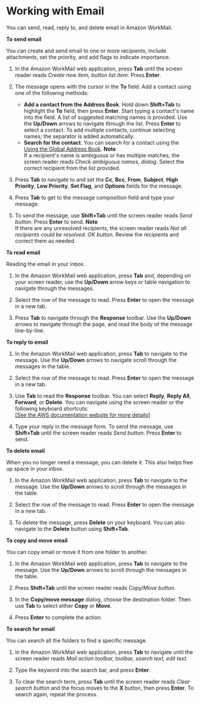 # Working with Email<a name="working-with-email"></a>

You can send, read, reply to, and delete email in Amazon WorkMail\.

**To send email**

You can create and send email to one or more recipients, include attachments, set the priority, and add flags to indicate importance\.

1. In the Amazon WorkMail web application, press **Tab** until the screen reader reads *Create new item, button list item*\. Press **Enter**\.

1. The message opens with the cursor in the **To** field\. Add a contact using one of the following methods:
   + **Add a contact from the Address Book**\. Hold down **Shift\+Tab** to highlight the **To** field, then press **Enter**\. Start typing a contact's name into the field\. A list of suggested matching names is provided\. Use the **Up/Down** arrows to navigate through the list\. Press **Enter** to select a contact\. To add multiple contacts, continue selecting names; the separator is added automatically\.
   + **Search for the contact**\. You can search for a contact using the [Using the Global Address Book](using-global-address-book.md)\.
**Note**  
If a recipient's name is ambiguous or has multiple matches, the screen reader reads *Check ambiguous names, dialog*\. Select the correct recipient from the list provided\. 

1. Press **Tab** to navigate to and set the **Cc**, **Bcc**, **From**, **Subject**, **High Priority**, **Low Priority**, **Set Flag**, and **Options** fields for the message\.

1. Press **Tab** to get to the message composition field and type your message\.

1. To send the message, use **Shift\+Tab** until the screen reader reads *Send button*\. Press **Enter** to send\.
**Note**  
If there are any unresolved recipients, the screen reader reads *Not all recipients could be resolved\. OK button*\. Review the recipients and correct them as needed\.

**To read email**

Reading the email in your inbox\.

1. In the Amazon WorkMail web application, press **Tab** and, depending on your screen reader, use the **Up/Down** arrow keys or table navigation to navigate through the messages\.

1. Select the row of the message to read\. Press **Enter** to open the message in a new tab\.

1. Press **Tab** to navigate through the **Response** toolbar\. Use the **Up/Down** arrows to navigate through the page, and read the body of the message line\-by\-line\.

**To reply to email**

1. In the Amazon WorkMail web application, press **Tab** to navigate to the message\. Use the **Up/Down** arrows to navigate scroll through the messages in the table\.

1. Select the row of the message to read\. Press **Enter** to open the message in a new tab\.

1. Use **Tab** to read the **Response** toolbar\. You can select **Reply**, **Reply All**, **Forward**, or **Delete**\. You can navigate using the screen reader or the following keyboard shortcuts:     
[\[See the AWS documentation website for more details\]](http://docs.aws.amazon.com/workmail/latest/userguide/working-with-email.html)

1. Type your reply in the message form\. To send the message, use **Shift\+Tab** until the screen reader reads *Send button*\. Press **Enter** to send\.

**To delete email**

When you no longer need a message, you can delete it\. This also helps free up space in your inbox\.

1. In the Amazon WorkMail web application, press **Tab** to navigate to the message\. Use the **Up/Down** arrows to scroll through the messages in the table\.

1. Select the row of the message to read\. Press **Enter** to open the message in a new tab\.

1. To delete the message, press **Delete** on your keyboard\. You can also navigate to the **Delete** button using **Shift\+Tab**\.

**To copy and move email**

You can copy email or move it from one folder to another\.

1. In the Amazon WorkMail web application, press **Tab** to navigate to the message\. Use the **Up/Down** arrows to scroll through the messages in the table\.

1. Press **Shift\+Tab** until the screen reader reads *Copy/Move button*\.

1. In the **Copy/move message** dialog, choose the destination folder\. Then use **Tab** to select either **Copy** or **Move**\.

1. Press **Enter** to complete the action\.

**To search for email**

You can search all the folders to find a specific message\.

1. In the Amazon WorkMail web application, press **Tab** to navigate until the screen reader reads *Mail action toolbar, toolbar, search text, edit text*\.

1. Type the keyword into the search bar, and press **Enter**\.

1. To clear the search term, press **Tab** until the screen reader reads *Clear search button* and the focus moves to the **X** button, then press **Enter**\. To search again, repeat the process\.